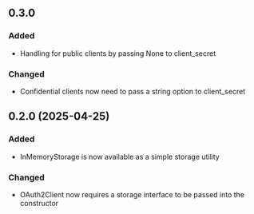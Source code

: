 ## 0.3.0

### Added

- Handling for public clients by passing None to client_secret

### Changed

- Confidential clients now need to pass a string option to client_secret


## 0.2.0 (2025-04-25)

### Added

- InMemoryStorage is now available as a simple storage utility

### Changed

- OAuth2Client now requires a storage interface to be passed into the constructor

